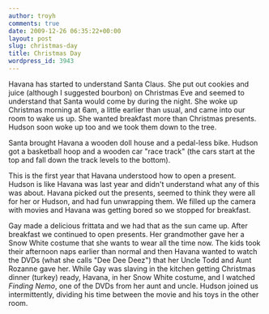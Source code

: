 ```yaml
---
author: troyh
comments: true
date: 2009-12-26 06:35:22+00:00
layout: post
slug: christmas-day
title: Christmas Day
wordpress_id: 3943
---
```


Havana has started to understand Santa Claus. She put out cookies and juice (although I suggested bourbon) on Christmas Eve and seemed to understand that Santa would come by during the night. She woke up Christmas morning at 6am, a little earlier than usual, and came into our room to wake us up. She wanted breakfast more than Christmas presents. Hudson soon woke up too and we took them down to the tree.

<!-- more -->Santa brought Havana a wooden doll house and a pedal-less bike. Hudson got a basketball hoop and a wooden car "race track" (the cars start at the top and fall down the track levels to the bottom).

This is the first year that Havana understood how to open a present. Hudson is like Havana was last year and didn't understand what any of this was about. Havana picked out the presents, seemed to think they were all for her or Hudson, and had fun unwrapping them. We filled up the camera with movies and Havana was getting bored so we stopped for breakfast.

Gay made a delicious frittata and we had that as the sun came up. After breakfast we continued to open presents. Her grandmother  gave her a Snow White costume that she wants to wear all the time now. The kids took their afternoon naps earlier than normal and then Havana wanted to watch the DVDs (what she calls "Dee Dee Deez") that her Uncle Todd and Aunt Rozanne gave her. While Gay was slaving in the kitchen getting Christmas dinner (turkey) ready, Havana, in her Snow White costume, and I watched _Finding Nemo_, one of the DVDs from her aunt and uncle. Hudson joined us intermittently, dividing his time between the movie and his toys in the other room.

